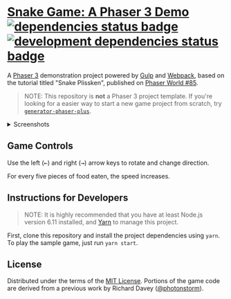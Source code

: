 # [Snake Game: A Phaser 3 Demo][game] [![dependencies status badge](https://flat.badgen.net/david/dep/rblopes/phaser-3-snake-game)](https://david-dm.org/rblopes/phaser-3-snake-game) [![development dependencies status badge](https://flat.badgen.net/david/dev/rblopes/phaser-3-snake-game)](https://david-dm.org/rblopes/phaser-3-snake-game?type=dev)

A [Phaser 3][phsr] demonstration project powered by [Gulp][gulp] and [Webpack][wbpk], based on the tutorial titled "Snake Plissken", published on [Phaser World #85][pw85].

>   NOTE: This repository is **not** a Phaser 3 project template. If you're looking for a easier way to start a new game project from scratch, try [`generator-phaser-plus`][gpp_].

<details>
    <summary>Screenshots</summary>
    <div align=center><img alt="Screenshot" src="screenshot-1.png"></div>
    <div align=center><img alt="Screenshot" src="screenshot-2.png"></div>
</details>


## Game Controls

Use the left (<kbd>←</kbd>) and right (<kbd>→</kbd>) arrow keys to rotate and change direction.

For every five pieces of food eaten, the speed increases.


## Instructions for Developers

>   NOTE: It is highly recommended that you have at least Node.js version 6.11 installed, and [Yarn](https://yarnpkg.com/) to manage this project.

First, clone this repository and install the project dependencies using `yarn`. To play the sample game, just run `yarn start`.


## License

Distributed under the terms of the [MIT License](LICENSE.md). Portions of the game code are derived from a previous work by Richard Davey ([@photonstorm](https://github.com/photonstorm)).

[wbpk]: https://webpack.js.org/
[pw85]: https://madmimi.com/p/03594a
[gulp]: https://github.com/gulpjs/gulp
[phsr]: https://github.com/photonstorm/phaser
[game]: https://rblopes.github.io/phaser-3-snake-game/
[gpp_]: https://github.com/rblopes/generator-phaser-plus
